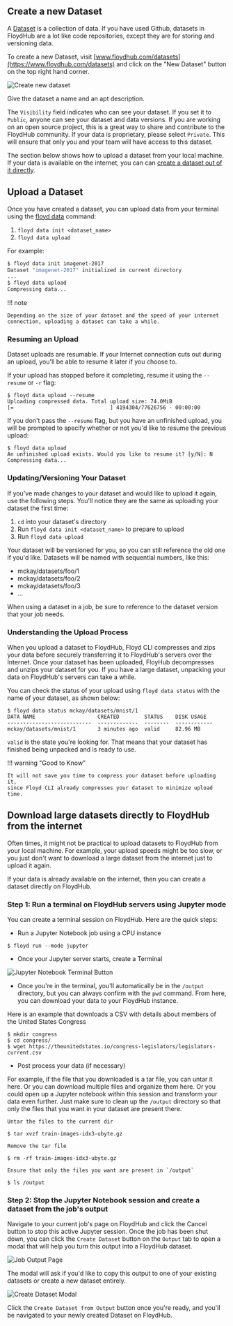 ## Create a new Dataset

A [Dataset]() is a collection of data. If you have used Github, datasets in
FloydHub are a lot like code repositories, except they are for storing and
versioning data.

To create a new Dataset, visit
[www.floydhub.com/datasets](https://www.floydhub.com/datasets) and click on the
"New Dataset" button on the top right hand corner.

![Create new dataset](../../img/create_new_dataset.jpg)

Give the dataset a name and an apt description.

The `Visibility` field indicates who can see your dataset. If you set it to
`Public`, anyone can see your dataset and data versions. If you are working on
an open source project, this is a great way to share and contribute to the
FloydHub community. If your data is proprietary, please select `Private`. This
will ensure that only you and your team will have access to this dataset.

The section below shows how to upload a dataset from your local machine. If your
data is available on the internet, you can can [create a dataset out of it directly](#download-large-datasets-directly-to-floydhub-from-the-internet).

## Upload a Dataset

Once you have created a dataset, you can upload data from your terminal using
the [floyd data](../../commands/data) command:

1. `floyd data init <dataset_name>`
2. `floyd data upload`

For example:

```bash
$ floyd data init imagenet-2017
Dataset "imagenet-2017" initialized in current directory
...
$ floyd data upload
Compressing data...
```

!!! note

    Depending on the size of your dataset and the speed of your internet
    connection, uploading a dataset can take a while.

### Resuming an Upload

Dataset uploads are resumable. If your Internet connection cuts out during an
upload, you'll be able to resume it later if you choose to.

If your upload has stopped before it completing, resume it using the `--resume`
or `-r` flag:

```
$ floyd data upload --resume
Uploading compressed data. Total upload size: 74.0MiB
[=                               ] 4194304/77626756 - 00:00:00
```

If you don't pass the `--resume` flag, but you have an unfinished upload, you
will be prompted to specify whether or not you'd like to resume the previous
upload:

```
$ floyd data upload
An unfinished upload exists. Would you like to resume it? [y/N]: N
Compressing data...
```

### Updating/Versioning Your Dataset

If you've made changes to your dataset and would like to upload it again, use
the following steps. You'll notice they are the same as uploading your dataset
the first time:

1. `cd` into your dataset's directory
2. Run `floyd data init <dataset_name>` to prepare to upload
3. Run `floyd data upload`

Your dataset will be versioned for you, so you can still reference the old one
if you'd like. Datasets will be named with sequential numbers, like this:

- mckay/datasets/foo/1
- mckay/datasets/foo/2
- mckay/datasets/foo/3
- ...

When using a dataset in a job, be sure to reference to the dataset version that
your job needs.

### Understanding the Upload Process

When you upload a dataset to FloydHub, Floyd CLI compresses and zips your data
before securely transferring it to FloydHub's servers over the Internet. Once
your dataset has been uploaded, FloyHub decompresses and unzips your dataset
for you. If you have a large dataset, unpacking your data on FloydHub's servers
can take a while.

You can check the status of your upload using `floyd data status` with the name
of your dataset, as shown below:

```
$ floyd data status mckay/datasets/mnist/1
DATA NAME                    CREATED        STATUS    DISK USAGE
---------------------------  -------------  --------  ------------
mckay/datasets/mnist/1       3 minutes ago  valid     82.96 MB
```

`valid` is the state you're looking for. That means that your dataset has finished being unpacked and is ready to use.

!!! warning "Good to Know"

    It will not save you time to compress your dataset before uploading it,
    since Floyd CLI already compresses your dataset to minimize upload time.

## Download large datasets directly to FloydHub from the internet

Often times, it might not be practical to upload datasets to FloydHub from your local machine. For example, your upload speeds might be too slow, or you just don't want to download a large dataset from the internet just to upload it again.

If your data is already available on the internet, then you can create a dataset directly on FloydHub.

### Step 1: Run a terminal on FloydHub servers using Jupyter mode

You can create a terminal session on FloydHub. Here are the quick steps:

- Run a Jupyter Notebook job using a CPU instance

```
$ floyd run --mode jupyter
```

- Once your Jupyter server starts, create a Terminal

![Jupyter Notebook Terminal Button](../img/jupyter_terminal_button.jpg)

- Once you're in the terminal, you'll automatically be in the `/output` directory, but you can always confirm with the `pwd` command. From here, you can download your data to your FloydHub instance.

Here is an example that downloads a CSV with details about members of the United States Congress

```
$ mkdir congress
$ cd congress/
$ wget https://theunitedstates.io/congress-legislators/legislators-current.csv
```

- Post process your data (if necessary)

For example, if the file that you downloaded is a tar file, you can untar it here. Or you can download multiple files and organize them here. Or you could open up a Jupyter notebook within this session and transform your data even further. Just make sure to clean up the `/output` directory so that only the files that you want in your dataset are present there.

```
Untar the files to the current dir

$ tar xvzf train-images-idx3-ubyte.gz

Remove the tar file

$ rm -rf train-images-idx3-ubyte.gz

Ensure that only the files you want are present in `/output`

$ ls /output

```

### Step 2: Stop the Jupyter Notebook session and create a dataset from the job's output

Navigate to your current job's page on FloydHub and click the Cancel button to stop this active Jupyter session. Once the job has been shut down, you can click the `Create Dataset` button on the `Output` tab to open a modal that will help you turn this output into a FloydHub dataset.

![Job Output Page](../img/output.png)

The modal will ask if you'd like to copy this output to one of your existing datasets or create a new dataset entirely.

![Create Dataset Modal](../img/modal.png)

Click the `Create Dataset from Output` button once you're ready, and you'll be navigated to your newly created Dataset on FloydHub.




